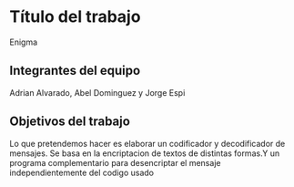 ﻿# Título del trabajo

Enigma

## Integrantes del equipo

Adrian Alvarado, Abel Dominguez y Jorge Espi

## Objetivos del trabajo
Lo que pretendemos hacer es elaborar un codificador y decodificador de mensajes. Se basa en la encriptacion de textos de distintas formas.Y un programa complementario para desencriptar el mensaje independientemente del codigo usado
